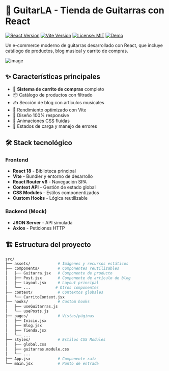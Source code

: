 # 🎸 GuitarLA - Tienda de Guitarras con React

[![React Version](https://img.shields.io/badge/React-18.2.0-blue.svg)](https://reactjs.org/)
[![Vite Version](https://img.shields.io/badge/Vite-4.0.0-purple.svg)](https://vitejs.dev/)
[![License: MIT](https://img.shields.io/badge/License-MIT-yellow.svg)](https://opensource.org/licenses/MIT)
[![Demo](https://img.shields.io/badge/🚀_Live_Demo-FF6B00?style=flat&logo=vercel)](https://jade-pony-251be1.netlify.app/)

Un e-commerce moderno de guitarras desarrollado con React, que incluye catálogo de productos, blog musical y carrito de compras.

![image](https://github.com/user-attachments/assets/835f404d-c506-42cb-af05-f6f3afb89eff)

## ✨ Características principales

- 🛒 **Sistema de carrito de compras** completo
- 📦 Catálogo de productos con filtrado
- ✍️ Sección de blog con artículos musicales
- 🚀 Rendimiento optimizado con Vite
- 📱 Diseño 100% responsive
- 🎨 Animaciones CSS fluidas
- 🔄 Estados de carga y manejo de errores

## 🛠 Stack tecnológico

### Frontend
- **React 18** - Biblioteca principal
- **Vite** - Bundler y entorno de desarrollo
- **React Router v6** - Navegación SPA
- **Context API** - Gestión de estado global
- **CSS Modules** - Estilos componentizados
- **Custom Hooks** - Lógica reutilizable

### Backend (Mock)
- **JSON Server** - API simulada
- **Axios** - Peticiones HTTP

## 🏗 Estructura del proyecto

```bash
src/
├── assets/            # Imágenes y recursos estáticos
├── components/        # Componentes reutilizables
│   ├── Guitarra.jsx   # Componente de producto
│   ├── Post.jsx       # Componente de artículo de blog
│   ├── Layout.jsx     # Layout principal
│   └── ...           # Otros componentes
├── context/           # Contextos globales
│   └── CarritoContext.jsx
├── hooks/             # Custom hooks
│   ├── useGuitarras.js
│   └── usePosts.js
├── pages/             # Vistas/páginas
│   ├── Inicio.jsx
│   ├── Blog.jsx
│   ├── Tienda.jsx
│   └── ...
├── styles/            # Estilos CSS Modules
│   ├── global.css
│   ├── guitarras.module.css
│   └── ...
├── App.jsx            # Componente raíz
└── main.jsx           # Punto de entrada
